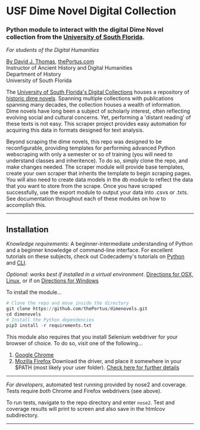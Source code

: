 # USF Dime Novel Digital Collection

### Python module to interact with the digital Dime Novel collection from the [University of South Florida](https://www.usf.edu).

*For students of the Digital Humanities*

[By David J. Thomas](mailto:dave.a.base@gmail.com), [thePortus.com](http://thePortus.com)<br>
Instructor of Ancient History and Digital Humanities<br>
Department of History<br>
University of South Florida

The [University of South Florida's Digital Collections](http://digital.lib.usf.edu/) houses a repository of [historic dime novels](http://digital.lib.usf.edu/dimenovels). Spanning multiple collections with publications spanning many decades, the collection houses a wealth of information. Dime novels have long been a subject of scholarly interest, often reflecting evolving social and cultural concerns. Yet, performing a 'distant reading' of these texts is not easy. This scraper project provides easy automation for acquiring this data in formats designed for text analysis.

Beyond scraping the dime novels, this repo was designed to be reconfigurable, providing templates for performing advanced Python webscraping with only a semester or so of training (you will need to understand classes and inheritence). To do so, simply clone the repo, and make changes needed. The scraper module will provide base templates, create your own scraper that inherits the template to begin scraping pages. You will also need to create data models in the db module to reflect the data that you want to store from the scrape. Once you have scraped successfully, use the export module to output your data into .csvs or .txts. See documentation throughout each of these modules on how to accomplish this.

---
## Installation

_Knowledge requirements_: A beginner-intermediate understanding of Python and a beginner knowledge of command-line interface. For excellent tutorials on these subjects, check out Codecademy's tutorials on [Python](https://www.codecademy.com/learn/python) and [CLI](https://www.codecademy.com/learn/learn-the-command-line).

_Optional: works best if installed in a virtual environment_. [Directions for OSX, Linux](https://virtualenvwrapper.readthedocs.io/en/latest/), or if on [Directions for Windows](https://pypi.python.org/pypi/virtualenvwrapper-win)

To install the module...
```python
# Clone the repo and move inside the directory
git clone https://github.com/thePortus/dimenovels.git
cd dimenovels
# Install the Python dependencies
pip3 install -r requirements.txt
```

This module also requires that you install Selenium webdriver for your browser of choice. To do so, visit one of the following...
1. [Google Chrome](https://sites.google.com/a/chromium.org/chromedriver/downloads)
2. [Mozilla Firefox](https://github.com/mozilla/geckodriver/releases)
Download the driver, and place it somewhere in your $PATH (most likely your user folder). [Check here for further details](http://selenium-python.readthedocs.io/installation.html#drivers)

---

_For developers_, automated test running provided by nose2 and coverage. Tests require _both_ Chrome and Firefox webdrivers (see above).

To run tests, navigate to the repo directory and enter `nose2`. Test and coverage results will print to screen and also save in the htmlcov subdirectory.

---
